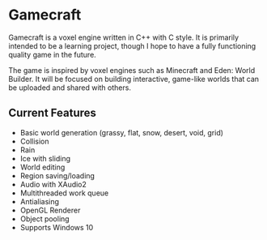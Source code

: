 # Gamecraft
Gamecraft is a voxel engine written in C++ with C style. It is primarily intended to be a learning project, though I hope to have a fully functioning quality game in the future.

The game is inspired by voxel engines such as Minecraft and Eden: World Builder. It will be focused on building interactive, game-like worlds that can be uploaded and shared with others.

## Current Features ##
- Basic world generation (grassy, flat, snow, desert, void, grid)
- Collision
- Rain
- Ice with sliding
- World editing
- Region saving/loading
- Audio with XAudio2
- Multithreaded work queue
- Antialiasing
- OpenGL Renderer
- Object pooling
- Supports Windows 10
